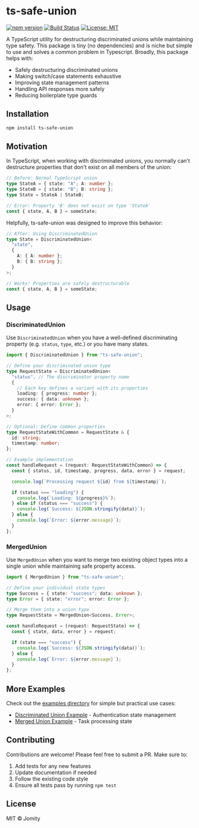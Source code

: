 # ts-safe-union

[![npm version](https://badge.fury.io/js/ts-safe-union.svg)](https://badge.fury.io/js/ts-safe-union)
[![Build Status](https://github.com/J0m1ty/ts-safe-union/workflows/CI/badge.svg)](https://github.com/J0m1ty/ts-safe-union/actions)
[![License: MIT](https://img.shields.io/badge/License-MIT-yellow.svg)](https://opensource.org/licenses/MIT)

A TypeScript utility for destructuring discriminated unions while maintaining type safety. This package is tiny (no dependencies) and is niche but simple to use and solves a common problem in Typescript. Broadly, this package helps with:
- Safely destructuring discriminated unions
- Making switch/case statements exhaustive
- Improving state management patterns
- Handling API responses more safely
- Reducing boilerplate type guards

## Installation

```bash
npm install ts-safe-union
```

## Motivation

In TypeScript, when working with discriminated unions, you normally can't destructure properties that don't exist on all members of the union:

```typescript
// Before: Normal TypeScript union
type StateA = { state: "A"; A: number };
type StateB = { state: "B"; B: string };
type State = StateA | StateB;

// Error: Property 'B' does not exist on type 'StateA'
const { state, A, B } = someState;
```

Helpfully, ts-safe-union was designed to improve this behavior:

```typescript
// After: Using DiscriminatedUnion
type State = DiscriminatedUnion<
  "state",
  {
    A: { A: number };
    B: { B: string };
  }
>;

// Works! Properties are safely destructurable
const { state, A, B } = someState;
```

## Usage

### DiscriminatedUnion

Use `DiscriminatedUnion` when you have a well-defined discriminating property (e.g. `status`, `type`, etc.) or you have many states.

```typescript
import { DiscriminatedUnion } from "ts-safe-union";

// Define your discriminated union type
type RequestState = DiscriminatedUnion<
  "status", // The discriminator property name
  {
    // Each key defines a variant with its properties
    loading: { progress: number };
    success: { data: unknown };
    error: { error: Error };
  }
>;

// Optional: Define common properties
type RequestStateWithCommon = RequestState & {
  id: string;
  timestamp: number;
};

// Example implementation
const handleRequest = (request: RequestStateWithCommon) => {
  const { status, id, timestamp, progress, data, error } = request;

  console.log(`Processing request ${id} from ${timestamp}`);

  if (status === "loading") {
    console.log(`Loading: ${progress}%`);
  } else if (status === "success") {
    console.log(`Success: ${JSON.stringify(data)}`);
  } else {
    console.log(`Error: ${error.message}`);
  }
};
```

### MergedUnion

Use `MergedUnion` when you want to merge two existing object types into a single union while maintaining safe property access.

```typescript
import { MergedUnion } from "ts-safe-union";

// Define your individual state types
type Success = { state: "success"; data: unknown };
type Error = { state: "error"; error: Error };

// Merge them into a union type
type RequestState = MergedUnion<Success, Error>;

const handleRequest = (request: RequestState) => {
  const { state, data, error } = request;

  if (state === "success") {
    console.log(`Success: ${JSON.stringify(data)}`);
  } else {
    console.log(`Error: ${error.message}`);
  }
};
```

## More Examples

Check out the [examples directory](./examples) for simple but practical use cases:

- [Discriminated Union Example](./examples/discriminated-union.ts) - Authentication state management
- [Merged Union Example](./examples/merged-union.ts) - Task processing state

## Contributing

Contributions are welcome! Please feel free to submit a PR. Make sure to:

1. Add tests for any new features
2. Update documentation if needed
3. Follow the existing code style
4. Ensure all tests pass by running `npm test`

## License

MIT © Jomity
